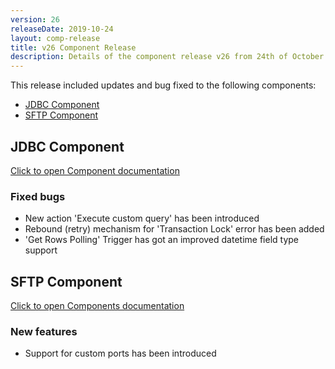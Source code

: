 ```yaml
---
version: 26
releaseDate: 2019-10-24
layout: comp-release
title: v26 Component Release
description: Details of the component release v26 from 24th of October 2019
---
```


This release included updates and bug fixed to the following components:

*   [JDBC Component](#jdbc-component)
*   [SFTP Component](#sftp-component)

## JDBC Component
[Click to open Component documentation](/components/jdbc/)

### Fixed bugs
* New action 'Execute custom query' has been introduced
* Rebound (retry) mechanism for 'Transaction Lock' error has been added
* 'Get Rows Polling' Trigger has got an improved datetime field type support

## SFTP Component
[Click to open Components documentation](/components/sftp/)

### New features
* Support for custom ports has been introduced
